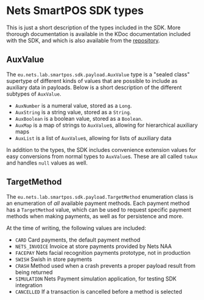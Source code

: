 # Nets SmartPOS SDK types

This is just a short description of the types included in the SDK. More thorough
documentation is available in the KDoc documentation included with the SDK, and
which is also available from the 
[repository](https://creationlab.visualstudio.com/SmartPOS%20Feed/_packaging?_a=feed&feed=NetsSmartPos).

## AuxValue

The `eu.nets.lab.smartpos.sdk.payload.AuxValue` type is a "sealed class" 
supertype of different kinds of values that are possible to include as
auxiliary data in payloads. Below is a short description of the different
subtypes of `AuxValue`.

- `AuxNumber` is a numeral value, stored as a `Long`.
- `AuxString` is a string value, stored as a `String`.
- `AuxBoolean` is a boolean value, stored as a `Boolean`.
- `AuxMap` is a map of strings to `AuxValue`s, allowing for hierarchical 
auxiliary maps
- `AuxList` is a list of `AuxValue`s, allowing for lists of auxiliary data

In addition to the types, the SDK includes convenience extension values for
easy conversions from normal types to `AuxValue`s. These are all called `toAux`
and handles `null` values as well.

## TargetMethod

The `eu.nets.lab.smartpos.sdk.payload.TargetMethod` enumeration class is an
enumeration of *all* available payment methods. Each payment method has a
`TargetMethod` value, which can be used to request specific payment methods when
making payments, as well as for persistence and more.

At the time of writing, the following values are included:

- `CARD` Card payments, the default payment method
- `NETS_INVOICE` Invoice at store payments provided by Nets NAA
- `FACEPAY` Nets facial recognition payments prototype, not in production
- `SWISH` Swish in store payments
- `CRASH` Method used when a crash prevents a proper payload result from being
returned
- `SIMULATION` Nets Payment simulation application, for testing SDK integration
- `CANCELLED` If a transaction is cancelled before a method is selected

